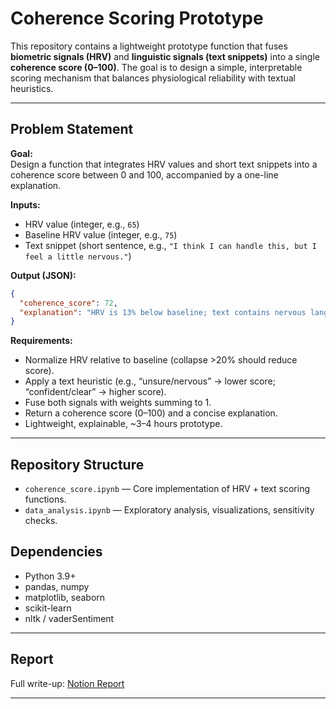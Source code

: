 # Coherence Scoring Prototype

This repository contains a lightweight prototype function that fuses **biometric signals (HRV)** and **linguistic signals (text snippets)** into a single **coherence score (0–100)**. The goal is to design a simple, interpretable scoring mechanism that balances physiological reliability with textual heuristics.

---

## Problem Statement

**Goal:**  
Design a function that integrates HRV values and short text snippets into a coherence score between 0 and 100, accompanied by a one-line explanation.

**Inputs:**  
- HRV value (integer, e.g., `65`)  
- Baseline HRV value (integer, e.g., `75`)  
- Text snippet (short sentence, e.g., `"I think I can handle this, but I feel a little nervous."`)  

**Output (JSON):**
```json
{
  "coherence_score": 72,
  "explanation": "HRV is 13% below baseline; text contains nervous language → moderate coherence."
}
```

**Requirements:**  
- Normalize HRV relative to baseline (collapse >20% should reduce score).  
- Apply a text heuristic (e.g., “unsure/nervous” → lower score; “confident/clear” → higher score).  
- Fuse both signals with weights summing to 1.  
- Return a coherence score (0–100) and a concise explanation.  
- Lightweight, explainable, ~3–4 hours prototype.  

---

## Repository Structure
- `coherence_score.ipynb` — Core implementation of HRV + text scoring functions.  
- `data_analysis.ipynb` — Exploratory analysis, visualizations, sensitivity checks.  



## Dependencies
- Python 3.9+  
- pandas, numpy  
- matplotlib, seaborn  
- scikit-learn  
- nltk / vaderSentiment 
---
## Report
Full write-up: [Notion Report](https://www.notion.so/Trial-Task-Report-Coherence-Scoring-Prototype-23f252ec466e8026b7b6dbe1e8101a2a)

---

